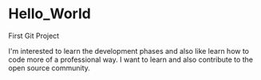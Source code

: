# Hello_World
First Git Project

I'm interested to learn the development phases and also like learn how to code more of a professional way.
I want to learn and also contribute to the open source community.
